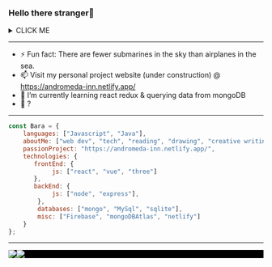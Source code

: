 ### Hello there stranger👋

<details><summary>CLICK ME</summary>
<p>

```javascript
console.log("heyo")
```

</p>
</details>

<hr/>

- ⚡ Fun fact: There are fewer submarines in the sky than airplanes in the sea.
- 📫 Visit my personal project website (under construction) @ https://andromeda-inn.netlify.app/ 
- 🌱 I’m currently learning react redux & querying data from mongoDB
- 🤔 ?

<hr/>

```javascript
const Bara = {
    languages: ["Javascript", "Java"],
    aboutMe: ["web dev", "tech", "reading", "drawing", "creative writing"],
    passionProject: "https://andromeda-inn.netlify.app/",
    technologies: {
       frontEnd: {
            js: ["react", "vue", "three"]
       },
       backEnd: {
            js: ["node", "express"],
        },
        databases: ["mongo", "MySql", "sqlite"],
        misc: ["Firebase", "mongoDBAtlas", "netlify"]
    }
};
```

<hr/>

<!--Github Stats-->
<div style="display:flex; background-color: black;">
  <a href="https://github.com/BaraKona">
    <img align="center" style="max-width: 300px" src="https://github-readme-stats.vercel.app/api?username=BaraKona&theme=dracula"/>
  </a>
  <a href="https://github.com/BaraKona">
    <img align="center" style="max-width: 300px" src="https://github-readme-stats.vercel.app/api/top-langs/?username=BaraKona&exclude_repo=Wordpress&layout=compact&theme=dracula"/>
  </a>
</div>
<!--
**BaraKona/BaraKona** is a ✨ _special_ ✨ repository because its `README.md` (this file) appears on your GitHub profile.

Here are some ideas to get you started:

- 🔭 I’m currently working on ...
- 🌱 I’m currently learning ...
- 👯 I’m looking to collaborate on ...
- 🤔 I’m looking for help with ...
- 💬 Ask me about ...
- 📫 How to reach me: ...
- 😄 Pronouns: ...
- ⚡ Fun fact: ...
-->
